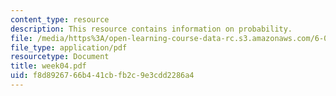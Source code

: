 ```yaml
---
content_type: resource
description: This resource contains information on probability.
file: /media/https%3A/open-learning-course-data-rc.s3.amazonaws.com/6-041-probabilistic-systems-analysis-and-applied-probability-spring-2006/f8d8926766b441cbfb2c9e3cdd2286a4_week04.pdf
file_type: application/pdf
resourcetype: Document
title: week04.pdf
uid: f8d89267-66b4-41cb-fb2c-9e3cdd2286a4
---
```


